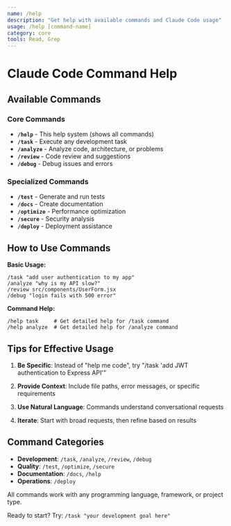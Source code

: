```yaml
---
name: /help
description: "Get help with available commands and Claude Code usage"
usage: /help [command-name]
category: core
tools: Read, Grep
---
```


# Claude Code Command Help

## Available Commands

### Core Commands
- **`/help`** - This help system (shows all commands)
- **`/task`** - Execute any development task
- **`/analyze`** - Analyze code, architecture, or problems
- **`/review`** - Code review and suggestions
- **`/debug`** - Debug issues and errors

### Specialized Commands  
- **`/test`** - Generate and run tests
- **`/docs`** - Create documentation
- **`/optimize`** - Performance optimization
- **`/secure`** - Security analysis
- **`/deploy`** - Deployment assistance

## How to Use Commands

**Basic Usage:**
```
/task "add user authentication to my app"
/analyze "why is my API slow?"
/review src/components/UserForm.jsx
/debug "login fails with 500 error"
```

**Command Help:**
```
/help task     # Get detailed help for /task command
/help analyze  # Get detailed help for /analyze command
```

## Tips for Effective Usage

1. **Be Specific**: Instead of "help me code", try "/task 'add JWT authentication to Express API'"

2. **Provide Context**: Include file paths, error messages, or specific requirements

3. **Use Natural Language**: Commands understand conversational requests

4. **Iterate**: Start with broad requests, then refine based on results

## Command Categories

- **Development**: `/task`, `/analyze`, `/review`, `/debug`
- **Quality**: `/test`, `/optimize`, `/secure`  
- **Documentation**: `/docs`, `/help`
- **Operations**: `/deploy`

All commands work with any programming language, framework, or project type.

Ready to start? Try: `/task "your development goal here"`